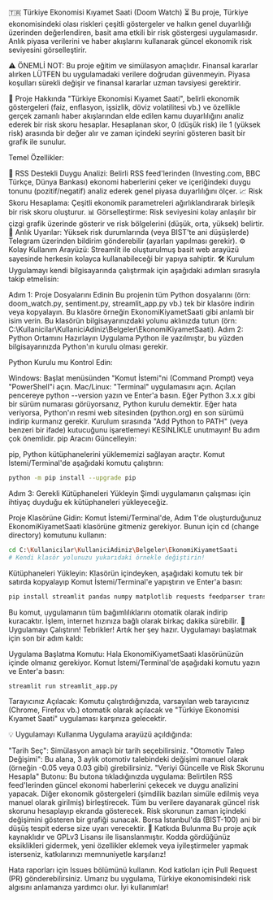 🇹🇷 Türkiye Ekonomisi Kıyamet Saati (Doom Watch) ⏳
Bu proje, Türkiye ekonomisindeki olası riskleri çeşitli göstergeler ve halkın genel duyarlılığı üzerinden değerlendiren, basit ama etkili bir risk göstergesi uygulamasıdır. Anlık piyasa verilerini ve haber akışlarını kullanarak güncel ekonomik risk seviyesini görselleştirir.

⚠️ ÖNEMLİ NOT: Bu proje eğitim ve simülasyon amaçlıdır. Finansal kararlar alırken LÜTFEN bu uygulamadaki verilere doğrudan güvenmeyin. Piyasa koşulları sürekli değişir ve finansal kararlar uzman tavsiyesi gerektirir.

🚀 Proje Hakkında
"Türkiye Ekonomisi Kıyamet Saati", belirli ekonomik göstergeleri (faiz, enflasyon, işsizlik, döviz volatilitesi vb.) ve özellikle gerçek zamanlı haber akışlarından elde edilen kamu duyarlılığını analiz ederek bir risk skoru hesaplar. Hesaplanan skor, 0 (düşük risk) ile 1 (yüksek risk) arasında bir değer alır ve zaman içindeki seyrini gösteren basit bir grafik ile sunulur.

Temel Özellikler:

📰 RSS Destekli Duygu Analizi: Belirli RSS feed'lerinden (Investing.com, BBC Türkçe, Dünya Bankası) ekonomi haberlerini çeker ve içeriğindeki duygu tonunu (pozitif/negatif) analiz ederek genel piyasa duyarlılığını ölçer.
📈 Risk Skoru Hesaplama: Çeşitli ekonomik parametreleri ağırlıklandırarak birleşik bir risk skoru oluşturur.
📊 Görselleştirme: Risk seviyesini kolay anlaşılır bir çizgi grafik üzerinde gösterir ve risk bölgelerini (düşük, orta, yüksek) belirtir.
🚨 Anlık Uyarılar: Yüksek risk durumlarında (veya BIST'te ani düşüşlerde) Telegram üzerinden bildirim gönderebilir (ayarları yapılması gerekir).
⚙️ Kolay Kullanım Arayüzü: Streamlit ile oluşturulmuş basit web arayüzü sayesinde herkesin kolayca kullanabileceği bir yapıya sahiptir.
🛠️ Kurulum
Uygulamayı kendi bilgisayarında çalıştırmak için aşağıdaki adımları sırasıyla takip etmelisin:

Adım 1: Proje Dosyalarını Edinin
Bu projenin tüm Python dosyalarını (örn: doom_watch.py, sentiment.py, streamlit_app.py vb.) tek bir klasöre indirin veya kopyalayın.
Bu klasöre örneğin EkonomiKiyametSaati gibi anlamlı bir isim verin.
Bu klasörün bilgisayarınızdaki yolunu aklınızda tutun (örn: C:\Kullanicilar\KullaniciAdiniz\Belgeler\EkonomiKiyametSaati).
Adım 2: Python Ortamını Hazırlayın
Uygulama Python ile yazılmıştır, bu yüzden bilgisayarınızda Python'ın kurulu olması gerekir.

Python Kurulu mu Kontrol Edin:

Windows: Başlat menüsünden "Komut İstemi"ni (Command Prompt) veya "PowerShell"i açın.
Mac/Linux: "Terminal" uygulamasını açın.
Açılan pencereye python --version yazın ve Enter'a basın.
Eğer Python 3.x.x gibi bir sürüm numarası görüyorsanız, Python kurulu demektir.
Eğer hata veriyorsa, Python'ın resmi web sitesinden (python.org) en son sürümü indirip kurmanız gerekir. Kurulum sırasında "Add Python to PATH" (veya benzeri bir ifade) kutucuğunu işaretlemeyi KESİNLİKLE unutmayın! Bu adım çok önemlidir.
pip Aracını Güncelleyin:

pip, Python kütüphanelerini yüklememizi sağlayan araçtır. Komut İstemi/Terminal'de aşağıdaki komutu çalıştırın:
```bash
python -m pip install --upgrade pip
```
Adım 3: Gerekli Kütüphaneleri Yükleyin
Şimdi uygulamanın çalışması için ihtiyaç duyduğu ek kütüphaneleri yükleyeceğiz.

Proje Klasörüne Gidin: Komut İstemi/Terminal'de, Adım 1'de oluşturduğunuz EkonomiKiyametSaati klasörüne gitmeniz gerekiyor. Bunun için cd (change directory) komutunu kullanın:
```bash
cd C:\Kullanicilar\KullaniciAdiniz\Belgeler\EkonomiKiyametSaati
# Kendi klasör yolunuzu yukarıdaki örnekle değiştirin!
```
Kütüphaneleri Yükleyin: Klasörün içindeyken, aşağıdaki komutu tek bir satırda kopyalayıp Komut İstemi/Terminal'e yapıştırın ve Enter'a basın:
```bash
pip install streamlit pandas numpy matplotlib requests feedparser transformers torch
```
Bu komut, uygulamanın tüm bağımlılıklarını otomatik olarak indirip kuracaktır. İşlem, internet hızınıza bağlı olarak birkaç dakika sürebilir.
🚀 Uygulamayı Çalıştırın!
Tebrikler! Artık her şey hazır. Uygulamayı başlatmak için son bir adım kaldı:

Uygulama Başlatma Komutu: Hala EkonomiKiyametSaati klasörünüzün içinde olmanız gerekiyor. Komut İstemi/Terminal'de aşağıdaki komutu yazın ve Enter'a basın:
```bash
streamlit run streamlit_app.py
```
Tarayıcınız Açılacak: Komutu çalıştırdığınızda, varsayılan web tarayıcınız (Chrome, Firefox vb.) otomatik olarak açılacak ve "Türkiye Ekonomisi Kıyamet Saati" uygulaması karşınıza gelecektir.

💡 Uygulamayı Kullanma
Uygulama arayüzü açıldığında:

"Tarih Seç": Simülasyon amaçlı bir tarih seçebilirsiniz.
"Otomotiv Talep Değişimi": Bu alana, 3 aylık otomotiv talebindeki değişimi manuel olarak (örneğin -0.05 veya 0.03 gibi) girebilirsiniz.
"Veriyi Güncelle ve Risk Skorunu Hesapla" Butonu: Bu butona tıkladığınızda uygulama:
Belirtilen RSS feed'lerinden güncel ekonomi haberlerini çekecek ve duygu analizini yapacak.
Diğer ekonomik göstergeleri (şimdilik bazıları simüle edilmiş veya manuel olarak girilmiş) birleştirecek.
Tüm bu verilere dayanarak güncel risk skorunu hesaplayıp ekranda gösterecek.
Risk skorunun zaman içindeki değişimini gösteren bir grafiği sunacak.
Borsa İstanbul'da (BIST-100) ani bir düşüş tespit ederse size uyarı verecektir.
🤝 Katkıda Bulunma
Bu proje açık kaynaklıdır ve GPLv3 Lisansı ile lisanslanmıştır. Kodda gördüğünüz eksiklikleri gidermek, yeni özellikler eklemek veya iyileştirmeler yapmak isterseniz, katkılarınızı memnuniyetle karşılarız!

Hata raporları için Issues bölümünü kullanın.
Kod katkıları için Pull Request (PR) gönderebilirsiniz.
Umarız bu uygulama, Türkiye ekonomisindeki risk algısını anlamanıza yardımcı olur. İyi kullanımlar!

